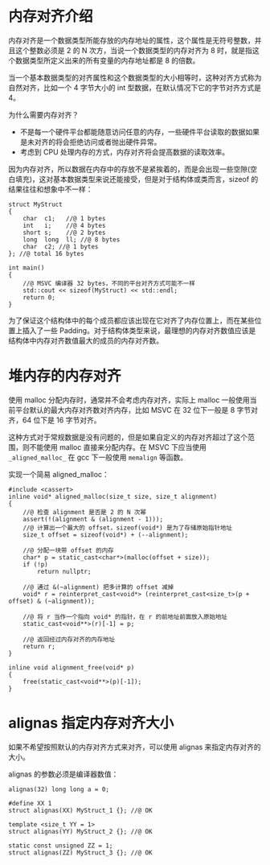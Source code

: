 # 内存对齐介绍

内存对齐是一个数据类型所能存放的内存地址的属性，这个属性是无符号整数，并且这个整数必须是 2 的 N 次方，当说一个数据类型的内存对齐为 8 时，就是指这个数据类型所定义出来的所有变量的内存地址都是 8 的倍数。

当一个基本数据类型的对齐属性和这个数据类型的大小相等时，这种对齐方式称为自然对齐，比如一个 4 字节大小的 int 型数据，在默认情况下它的字节对齐方式是 4。

为什么需要内存对齐？

- 不是每一个硬件平台都能随意访问任意的内存，一些硬件平台读取的数据如果是未对齐的将会拒绝访问或者抛出硬件异常。
- 考虑到 CPU 处理内存的方式，内存对齐将会提高数据的读取效率。

因为内存对齐，所以数据在内存中的存放不是紧挨着的，而是会出现一些空隙(空白填充)，这对基本数据类型来说还能接受，但是对于结构体或类而言，sizeof 的结果往往和想象中不一样：

```
struct MyStruct
{
	char  c1;	//@ 1 bytes
	int   i;	//@ 4 bytes
	short s;	//@ 2 bytes
	long  long  ll; //@ 8 bytes
	char  c2; //@ 1 bytes
}; //@ total 16 bytes

int main()
{
	//@ MSVC 编译器 32 bytes，不同的平台对齐方式可能不一样  
	std::cout << sizeof(MyStruct) << std::endl; 	
	return 0;
}
```

为了保证这个结构体中的每个成员都应该出现在它对齐了内存位置上，而在某些位置上插入了一些 Padding。对于结构体类型来说，最理想的内存对齐数值应该是结构体中内存对齐数值最大的成员的内存对齐数。

# 堆内存的内存对齐

使用 malloc 分配内存时，通常并不会考虑内存对齐，实际上 malloc 一般使用当前平台默认的最大内存对齐数对齐内存，比如  MSVC 在 32 位下一般是 8 字节对齐，64 位下是 16 字节对齐。

这种方式对于常规数据是没有问题的，但是如果自定义的内存对齐超过了这个范围，则不能使用 malloc 直接来分配内存。在 MSVC 下应当使用 `_aligned_malloc_` 在 gcc 下一般使用 `memalign` 等函数。

实现一个简易 aligned_malloc：

```
#include <cassert>
inline void* aligned_malloc(size_t size, size_t alignment)
{	
	//@ 检查 alignment 是否是 2 的 N 次幂
	assert(!(alignment & (alignment - 1)));
	//@ 计算出一个最大的 offset，sizeof(void*) 是为了存储原始指针地址
	size_t offset = sizeof(void*) + (--alignment);

	//@ 分配一块带 offset 的内存
	char* p = static_cast<char*>(malloc(offset + size));
	if (!p)
		return nullptr;
	
	//@ 通过 &(~alignment) 把多计算的 offset 减掉
	void* r = reinterpret_cast<void*> (reinterpret_cast<size_t>(p + offset) & (~alignment));

	//@ 将 r 当作一个指向 void* 的指针，在 r 的前地址前面放入原始地址
	static_cast<void**>(r)[-1] = p;

	//@ 返回经过内存对齐的内存地址
	return r;
}

inline void alignment_free(void* p)
{
	free(static_cast<void**>(p)[-1]);
}
```

# alignas 指定内存对齐大小

如果不希望按照默认的内存对齐方式来对齐，可以使用 alignas 来指定内存对齐的大小。

alignas  的参数必须是编译器数值：

```
alignas(32) long long a = 0;

#define XX 1
struct alignas(XX) MyStruct_1 {}; //@ OK

template <size_t YY = 1>
struct alignas(YY) MyStruct_2 {}; //@ OK

static const unsigned ZZ = 1;
struct alignas(ZZ) MyStruct_3 {}; //@ OK
```









